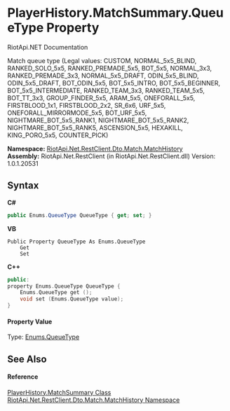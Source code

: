 # PlayerHistory.MatchSummary.QueueType Property 
RiotApi.NET Documentation 

Match queue type (Legal values: CUSTOM, NORMAL_5x5_BLIND, RANKED_SOLO_5x5, RANKED_PREMADE_5x5, BOT_5x5, NORMAL_3x3, RANKED_PREMADE_3x3, NORMAL_5x5_DRAFT, ODIN_5x5_BLIND, ODIN_5x5_DRAFT, BOT_ODIN_5x5, BOT_5x5_INTRO, BOT_5x5_BEGINNER, BOT_5x5_INTERMEDIATE, RANKED_TEAM_3x3, RANKED_TEAM_5x5, BOT_TT_3x3, GROUP_FINDER_5x5, ARAM_5x5, ONEFORALL_5x5, FIRSTBLOOD_1x1, FIRSTBLOOD_2x2, SR_6x6, URF_5x5, ONEFORALL_MIRRORMODE_5x5, BOT_URF_5x5, NIGHTMARE_BOT_5x5_RANK1, NIGHTMARE_BOT_5x5_RANK2, NIGHTMARE_BOT_5x5_RANK5, ASCENSION_5x5, HEXAKILL, KING_PORO_5x5, COUNTER_PICK)

**Namespace:**&nbsp;<a href="c79636f5-9d79-3c46-e4a4-26f17b6e48df">RiotApi.Net.RestClient.Dto.Match.MatchHistory</a><br />**Assembly:**&nbsp;RiotApi.Net.RestClient (in RiotApi.Net.RestClient.dll) Version: 1.0.1.20531

## Syntax

**C#**<br />
``` C#
public Enums.QueueType QueueType { get; set; }
```

**VB**<br />
``` VB
Public Property QueueType As Enums.QueueType
	Get
	Set
```

**C++**<br />
``` C++
public:
property Enums.QueueType QueueType {
	Enums.QueueType get ();
	void set (Enums.QueueType value);
}
```


#### Property Value
Type: <a href="44a9829c-2179-923a-8c3e-996ac087dcc2">Enums.QueueType</a>

## See Also


#### Reference
<a href="9d6443bd-4f3a-50c6-c20f-c0a4a5c63edb">PlayerHistory.MatchSummary Class</a><br /><a href="c79636f5-9d79-3c46-e4a4-26f17b6e48df">RiotApi.Net.RestClient.Dto.Match.MatchHistory Namespace</a><br />